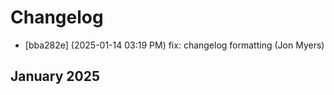 # Changelog


* [bba282e] (2025-01-14 03:19 PM) fix: changelog formatting (Jon Myers)
## January 2025

